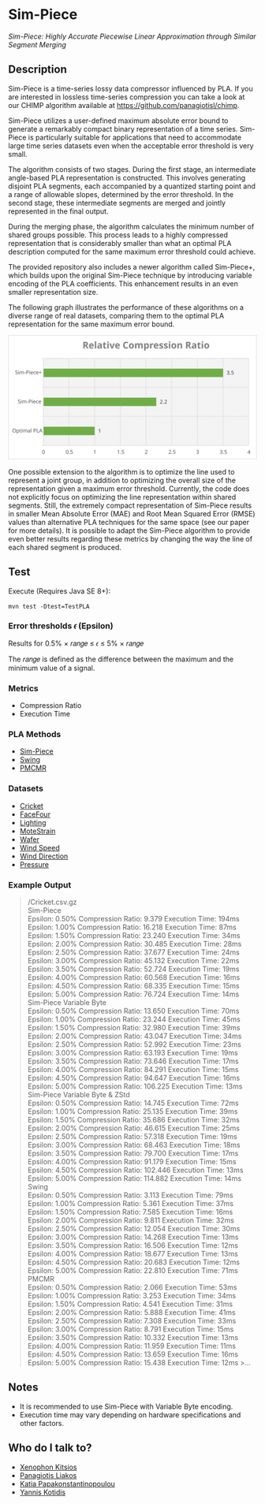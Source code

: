 # Sim-Piece
*Sim-Piece: Highly Accurate Piecewise Linear Approximation through Similar Segment Merging*

## Description
Sim-Piece is a time-series lossy data compressor influenced by PLA. If you are interested in lossless time-series compression you can take a look at our CHIMP algorithm available at https://github.com/panagiotisl/chimp.

Sim-Piece utilizes a user-defined maximum absolute error bound to generate a remarkably compact binary representation of a time series. Sim-Piece is particularly suitable for applications that need to accommodate large time series datasets even when the acceptable error threshold is very small.

The algorithm consists of two stages. During the first stage, an intermediate angle-based PLA representation is constructed. This involves generating disjoint PLA segments, each accompanied by a quantized starting point and a range of allowable slopes, determined by the error threshold. In the second stage, these intermediate segments are merged and jointly represented in the final output.

During the merging phase, the algorithm calculates the minimum number of shared groups possible. This process leads to a highly compressed representation that is considerably smaller than what an optimal PLA description computed for the same maximum error threshold could achieve.

The provided repository also includes a newer algorithm called Sim-Piece+, which builds upon the original Sim-Piece technique by introducing variable encoding of the PLA coefficients. This enhancement results in an even smaller representation size.

The following graph illustrates the performance of these algorithms on a diverse range of real datasets, comparing them to the optimal PLA representation for the same maximum error bound.

![Relative Compression Ratio](docs/relative_cr.svg)

One possible extension to the algorithm is to optimize the line used to represent a joint group, in addition to optimizing the overall size of the representation given a maximum error threshold. Currently, the code does not explicitly focus on optimizing the line representation within shared segments. Still, the extremely compact representation of Sim-Piece results in smaller Mean Absolute Error (MAE) and Root Mean Squared Error (RMSE) values than alternative PLA techniques for the same space (see our paper for more details). It is possible to adapt the Sim-Piece algorithm to provide even better results regarding these metrics by changing the way the line of each shared segment is produced.

## Test
Execute (Requires Java SE 8+):

```
mvn test -Dtest=TestPLA
```

### Error thresholds 𝜖 (Epsilon)
Results for 0.5% × 𝑟𝑎𝑛𝑔𝑒 ≤ 𝜖 ≤ 5% × 𝑟𝑎𝑛𝑔𝑒

The 𝑟𝑎𝑛𝑔𝑒 is defined as the difference between the maximum and the minimum value of a signal.

### Metrics
- Compression Ratio
- Execution Time


### PLA Methods
- [Sim-Piece](http://vldb.org/pvldb/volumes/16/paper/Sim-Piece%3A%20Highly%20Accurate%20Piecewise%20Linear%20Approximation%20through%20Similar%20Segment%20Merging)
- [Swing](https://dl.acm.org/doi/10.14778/1687627.1687645)
- [PMCMR](https://ieeexplore.ieee.org/document/1260811)


### Datasets

- [Cricket](https://www.cs.ucr.edu/~eamonn/time_series_data_2018)
- [FaceFour](https://www.cs.ucr.edu/~eamonn/time_series_data_2018)
- [Lighting](https://www.cs.ucr.edu/~eamonn/time_series_data_2018)
- [MoteStrain](https://www.cs.ucr.edu/~eamonn/time_series_data_2018)
- [Wafer](https://www.cs.ucr.edu/~eamonn/time_series_data_2018)
- [Wind Speed](https://data.neonscience.org/data-products/DP1.20059.001/RELEASE-2022)
- [Wind Direction](https://data.neonscience.org/data-products/DP1.20059.001/RELEASE-2022)
- [Pressure](https://data.neonscience.org/data-products/DP1.20004.001/RELEASE-2022)

### Example Output
>/Cricket.csv.gz  
>Sim-Piece  
>Epsilon: 0.50%	Compression Ratio: 9.379	Execution Time: 194ms  
>Epsilon: 1.00%	Compression Ratio: 16.218	Execution Time: 87ms  
>Epsilon: 1.50%	Compression Ratio: 23.240	Execution Time: 34ms  
>Epsilon: 2.00%	Compression Ratio: 30.485	Execution Time: 28ms  
>Epsilon: 2.50%	Compression Ratio: 37.677	Execution Time: 24ms  
>Epsilon: 3.00%	Compression Ratio: 45.132	Execution Time: 22ms  
>Epsilon: 3.50%	Compression Ratio: 52.724	Execution Time: 19ms  
>Epsilon: 4.00%	Compression Ratio: 60.568	Execution Time: 16ms  
>Epsilon: 4.50%	Compression Ratio: 68.335	Execution Time: 15ms  
>Epsilon: 5.00%	Compression Ratio: 76.724	Execution Time: 14ms  
>Sim-Piece Variable Byte  
>Epsilon: 0.50%	Compression Ratio: 13.650	Execution Time: 70ms  
>Epsilon: 1.00%	Compression Ratio: 23.244	Execution Time: 45ms  
>Epsilon: 1.50%	Compression Ratio: 32.980	Execution Time: 39ms  
>Epsilon: 2.00%	Compression Ratio: 43.047	Execution Time: 34ms  
>Epsilon: 2.50%	Compression Ratio: 52.992	Execution Time: 23ms  
>Epsilon: 3.00%	Compression Ratio: 63.193	Execution Time: 19ms  
>Epsilon: 3.50%	Compression Ratio: 73.646	Execution Time: 17ms  
>Epsilon: 4.00%	Compression Ratio: 84.291	Execution Time: 15ms  
>Epsilon: 4.50%	Compression Ratio: 94.647	Execution Time: 16ms  
>Epsilon: 5.00%	Compression Ratio: 106.225	Execution Time: 13ms  
>Sim-Piece Variable Byte & ZStd  
>Epsilon: 0.50%	Compression Ratio: 14.745	Execution Time: 72ms  
>Epsilon: 1.00%	Compression Ratio: 25.135	Execution Time: 39ms  
>Epsilon: 1.50%	Compression Ratio: 35.686	Execution Time: 32ms  
>Epsilon: 2.00%	Compression Ratio: 46.615	Execution Time: 25ms  
>Epsilon: 2.50%	Compression Ratio: 57.318	Execution Time: 19ms  
>Epsilon: 3.00%	Compression Ratio: 68.463	Execution Time: 18ms  
>Epsilon: 3.50%	Compression Ratio: 79.700	Execution Time: 17ms  
>Epsilon: 4.00%	Compression Ratio: 91.179	Execution Time: 15ms  
>Epsilon: 4.50%	Compression Ratio: 102.446	Execution Time: 13ms  
>Epsilon: 5.00%	Compression Ratio: 114.882	Execution Time: 14ms  
>Swing  
>Epsilon: 0.50%	Compression Ratio: 3.113	Execution Time: 79ms  
>Epsilon: 1.00%	Compression Ratio: 5.361	Execution Time: 37ms  
>Epsilon: 1.50%	Compression Ratio: 7.585	Execution Time: 16ms  
>Epsilon: 2.00%	Compression Ratio: 9.811	Execution Time: 32ms  
>Epsilon: 2.50%	Compression Ratio: 12.054	Execution Time: 30ms  
>Epsilon: 3.00%	Compression Ratio: 14.268	Execution Time: 13ms  
>Epsilon: 3.50%	Compression Ratio: 16.506	Execution Time: 12ms  
>Epsilon: 4.00%	Compression Ratio: 18.677	Execution Time: 13ms  
>Epsilon: 4.50%	Compression Ratio: 20.683	Execution Time: 12ms  
>Epsilon: 5.00%	Compression Ratio: 22.810	Execution Time: 71ms  
>PMCMR  
>Epsilon: 0.50%	Compression Ratio: 2.066	Execution Time: 53ms  
>Epsilon: 1.00%	Compression Ratio: 3.253	Execution Time: 34ms  
>Epsilon: 1.50%	Compression Ratio: 4.541	Execution Time: 31ms  
>Epsilon: 2.00%	Compression Ratio: 5.888	Execution Time: 41ms  
>Epsilon: 2.50%	Compression Ratio: 7.308	Execution Time: 33ms  
>Epsilon: 3.00%	Compression Ratio: 8.791	Execution Time: 15ms  
>Epsilon: 3.50%	Compression Ratio: 10.332	Execution Time: 13ms  
>Epsilon: 4.00%	Compression Ratio: 11.959	Execution Time: 11ms  
>Epsilon: 4.50%	Compression Ratio: 13.659	Execution Time: 16ms  
>Epsilon: 5.00%	Compression Ratio: 15.438	Execution Time: 12ms  >...

## Notes
- It is recommended to use Sim-Piece with Variable Byte encoding.
- Execution time may vary depending on hardware specifications and other factors.

## Who do I talk to?
- [Xenophon Kitsios](https://xkitsios.github.io/)
- [Panagiotis Liakos](https://cgi.di.uoa.gr/~p.liakos/)
- [Katia Papakonstantinopoulou](https://www2.aueb.gr/users/katia/)
- [Yannis Kotidis](http://pages.cs.aueb.gr/~kotidis/)
